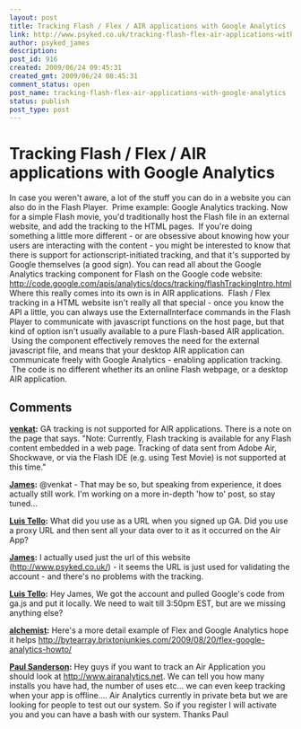 ```yaml
---
layout: post
title: Tracking Flash / Flex / AIR applications with Google Analytics
link: http://www.psyked.co.uk/tracking-flash-flex-air-applications-with-google-analytics/
author: psyked_james
description: 
post_id: 916
created: 2009/06/24 09:45:31
created_gmt: 2009/06/24 08:45:31
comment_status: open
post_name: tracking-flash-flex-air-applications-with-google-analytics
status: publish
post_type: post
---
```


# Tracking Flash / Flex / AIR applications with Google Analytics

In case you weren't aware, a lot of the stuff you can do in a website you can also do in the Flash Player.  Prime example: Google Analytics tracking. Now for a simple Flash movie, you'd traditionally host the Flash file in an external website, and add the tracking to the HTML pages.  If you're doing something a little more different - or are obsessive about knowing how your users are interacting with the content - you might be interested to know that there is support for actionscript-initiated tracking, and that it's supported by Google themselves (a good sign). You can read all about the Google Analytics tracking component for Flash on the Google code website: <http://code.google.com/apis/analytics/docs/tracking/flashTrackingIntro.html> Where this really comes into its own is in AIR applications.  Flash / Flex tracking in a HTML website isn't really all that special - once you know the API a little, you can always use the ExternalInterface commands in the Flash Player to communicate with javascript functions on the host page, but that kind of option isn't usually available to a pure Flash-based AIR application.  Using the component effectively removes the need for the external javascript file, and means that your desktop AIR application can communicate freely with Google Analytics - enabling application tracking.  The code is no different whether its an online Flash webpage, or a desktop AIR application.

## Comments

**[venkat](#650 "2009-06-25 01:51:06"):** GA tracking is not supported for AIR applications. There is a note on the page that says. "Note: Currently, Flash tracking is available for any Flash content embedded in a web page. Tracking of data sent from Adobe Air, Shockwave, or via the Flash IDE (e.g. using Test Movie) is not supported at this time."

**[James](#651 "2009-06-25 08:18:44"):** @venkat - That may be so, but speaking from experience, it does actually still work. I'm working on a more in-depth 'how to' post, so stay tuned...

**[Luis Tello](#652 "2009-07-28 18:29:06"):** What did you use as a URL when you signed up GA. Did you use a proxy URL and then sent all your data over to it as it occurred on the Air App?

**[James](#653 "2009-07-28 19:46:26"):** I actually used just the url of this website (http://www.psyked.co.uk/) - it seems the URL is just used for validating the account - and there's no problems with the tracking.

**[Luis Tello](#654 "2009-07-28 20:45:45"):** Hey James, We got the account and pulled Google's code from ga.js and put it locally. We need to wait till 3:50pm EST, but are we missing anything else?

**[alchemist](#655 "2009-09-09 12:40:17"):** Here's a more detail example of Flex and Google Analytics hope it helps http://bytearray.brixtonjunkies.com/2009/08/20/flex-google-analytics-howto/

**[Paul Sanderson](#656 "2009-09-16 13:51:41"):** Hey guys if you want to track an Air Application you should look at http://www.airanalytics.net. We can tell you how many installs you have had, the number of uses etc... we can even keep tracking when your app is offline.... Air Analytics currently in private beta but we are looking for people to test out our system. So if you register I will activate you and you can have a bash with our system. Thanks Paul

